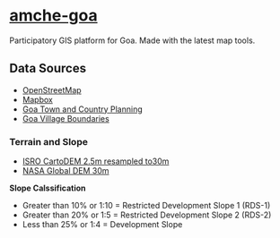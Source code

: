 # [amche-goa](https://amche.in/)

Participatory GIS platform for Goa. Made with the latest map tools.

## Data Sources
- [OpenStreetMap](https://www.openstreetmap.org/)
- [Mapbox](https://www.mapbox.com/)
- [Goa Town and Country Planning](https://tcp.goa.gov.in/)
- [Goa Village Boundaries](https://projects.datameet.org/indian_village_boundaries/ga/)

### Terrain and Slope
- [ISRO CartoDEM 2.5m resampled to30m](https://bhuvan-app3.nrsc.gov.in/data/download/index.php)
- [NASA Global DEM 30m](https://asterweb.jpl.nasa.gov/gdem.asp)

**Slope Calssification**
- Greater than 10% or 1:10 = Restricted Development Slope 1 (RDS-1)
- Greater than 20% or 1:5 = Restricted Development Slope 2 (RDS-2)
- Less than 25% or 1:4 = Development Slope

